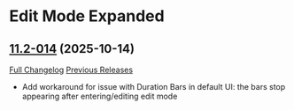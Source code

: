 # Edit Mode Expanded

## [11.2-014](https://github.com/teelolws/EditModeExpanded/tree/11.2-014) (2025-10-14)
[Full Changelog](https://github.com/teelolws/EditModeExpanded/compare/11.2-013...11.2-014) [Previous Releases](https://github.com/teelolws/EditModeExpanded/releases)

- Add workaround for issue with Duration Bars in default UI: the bars stop appearing after entering/editing edit mode  

